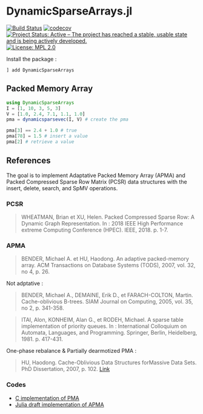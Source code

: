 # DynamicSparseArrays.jl
[![Build Status](https://travis-ci.org/atoptima/DynamicSparseArrays.jl.svg?branch=master)](https://travis-ci.org/atoptima/DynamicSparseArrays.jl)
[![codecov](https://codecov.io/gh/atoptima/DynamicSparseArrays.jl/branch/master/graph/badge.svg)](https://codecov.io/gh/atoptima/DynamicSparseArrays.jl)
[![Project Status: Active – The project has reached a stable, usable state and is being actively developed.](https://www.repostatus.org/badges/latest/active.svg)](https://www.repostatus.org/#active)
[![License: MPL 2.0](https://img.shields.io/badge/License-MPL%202.0-brightgreen.svg)](https://opensource.org/licenses/MPL-2.0)


Install the package :
```
] add DynamicSparseArrays
```

## Packed Memory Array

```julia
using DynamicSparseArrays
I = [1, 10, 3, 5, 3]
V = [1.0, 2.4, 7.1, 1.1, 1.0]
pma = dynamicsparsevec(I, V) # create the pma

pma[3] == 2.4 + 1.0 # true
pma[78] = 1.5 # insert a value
pma[2] # retrieve a value
```

## References

The goal is to implement Adaptative Packed Memory Array (APMA) and Packed Compressed Sparse Row Matrix (PCSR) data structures with the insert, delete, search, and SpMV operations.

### PCSR

> WHEATMAN, Brian et XU, Helen. Packed Compressed Sparse Row: A Dynamic Graph Representation. In : 2018 IEEE High Performance extreme Computing Conference (HPEC). IEEE, 2018. p. 1-7.


### APMA

> BENDER, Michael A. et HU, Haodong. An adaptive packed-memory array. ACM Transactions on Database Systems (TODS), 2007, vol. 32, no 4, p. 26.

Not adptative :

> BENDER, Michael A., DEMAINE, Erik D., et FARACH-COLTON, Martin. Cache-oblivious B-trees. SIAM Journal on Computing, 2005, vol. 35, no 2, p. 341-358.

> ITAI, Alon, KONHEIM, Alan G., et RODEH, Michael. A sparse table implementation of priority queues. In : International Colloquium on Automata, Languages, and Programming. Springer, Berlin, Heidelberg, 1981. p. 417-431.

One-phase rebalance & Partially dearmotized PMA :

> HU, Haodong. Cache-Oblivious Data Structures forMassive Data Sets.
PhD Dissertation, 2007, p. 102.
[Link](https://dspace.sunyconnect.suny.edu/bitstream/handle/1951/44806/000000182.sbu.pdf?sequence=3)


### Codes 

- [C implementation of PMA](https://github.com/pabmont/pma)
- [Julia draft implementation of APMA](https://github.com/JuliaCollections/DataStructures.jl/pull/241)
